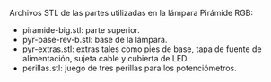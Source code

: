 Archivos STL de las partes utilizadas en la lámpara Pirámide RGB:

- piramide-big.stl: parte superior.
- pyr-base-rev-b.stl: base de la lámpara.
- pyr-extras.stl: extras tales como pies de base, tapa de fuente de alimentación, sujeta cable y cubierta de LED.
- perillas.stl: juego de tres perillas para los potenciómetros.

